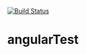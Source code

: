 [![Build Status](https://travis-ci.org/jobjingjo/angularTest.svg?branch=master)](https://travis-ci.org/jobjingjo/angularTest)

# angularTest
